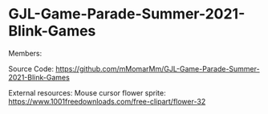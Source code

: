 # GJL-Game-Parade-Summer-2021-Blink-Games

Members:

Source Code:
https://github.com/mMomarMm/GJL-Game-Parade-Summer-2021-Blink-Games

External resources:
Mouse cursor flower sprite: https://www.1001freedownloads.com/free-clipart/flower-32